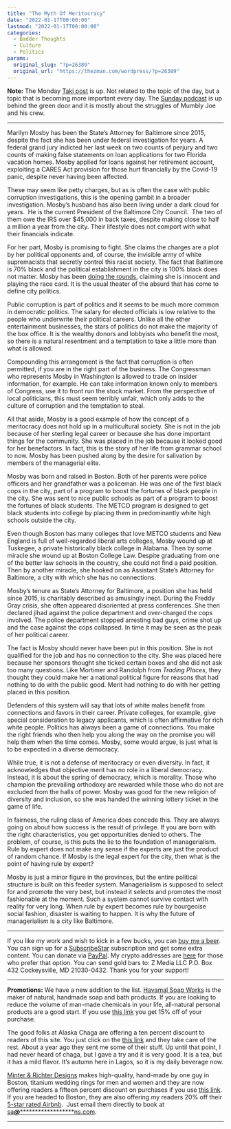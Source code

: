 ```yaml
---
title: "The Myth Of Meritocracy"
date: "2022-01-17T00:00:00"
lastmod: "2022-01-17T00:00:00"
categories:
  - Badder Thoughts
  - Culture
  - Politics
params:
  original_slug: "?p=26389"
  original_url: "https://thezman.com/wordpress/?p=26389"
---
```


**Note:** The Monday
<a href="https://www.takimag.com/article/a-new-threat/" rel="noopener"
target="_blank">Taki post</a> is up. Not related to the topic of the
day, but a topic that is becoming more important every day. The
<a href="https://www.subscribestar.com/posts/509691" rel="noopener"
target="_blank">Sunday podcast</a> is up behind the green door and it is
mostly about the struggles of Mumbly Joe and his crew.

------------------------------------------------------------------------

Marilyn Mosby has been the State’s Attorney for Baltimore since 2015,
despite the fact she has been under federal investigation for years. A
federal grand jury indicted her last week on two counts of perjury and
two counts of making false statements on loan applications for two
Florida vacation homes. Mosby applied for loans against her retirement
account, exploiting a CARES Act provision for those hurt financially by
the Covid-19 panic, despite never having been affected.

These may seem like petty charges, but as is often the case with public
corruption investigations, this is the opening gambit in a broader
investigation. Mosby’s husband has also been living under a dark cloud
for years.  He is the current President of the Baltimore City Council. 
The two of them owe the IRS over $45,000 in back taxes, despite making
close to half a million a year from the city. Their lifestyle does not
comport with what their financials indicate.

For her part, Mosby is promising to fight. She claims the charges are a
plot by her political opponents and, of course, the invisible army of
white supremacists that secretly control this racist society. The fact
that Baltimore is 70% black and the political establishment in the city
is 100% black does not matter. Mosby has been <a
href="https://www.baltimoresun.com/maryland/baltimore-city/bs-md-ci-marilyn-mosby-empowerment-temple-after-indictment-20220116-n7nwbtpnhnan3bmzqcjpwu6f3u-story.html"
rel="noopener" target="_blank">doing the rounds</a>, claiming she is
innocent and playing the race card. It is the usual theater of the
absurd that has come to define city politics.

Public corruption is part of politics and it seems to be much more
common in democratic politics. The salary for elected officials is low
relative to the people who underwrite their political careers. Unlike
all the other entertainment businesses, the stars of politics do not
make the majority of the box office. It is the wealthy donors and
lobbyists who benefit the most, so there is a natural resentment and a
temptation to take a little more than what is allowed.

Compounding this arrangement is the fact that corruption is often
permitted, if you are in the right part of the business. The Congressman
who represents Mosby in Washington is allowed to trade on insider
information, for example. He can take information known only to members
of Congress, use it to front run the stock market. From the perspective
of local politicians, this must seem terribly unfair, which only adds to
the culture of corruption and the temptation to steal.

All that aside, Mosby is a good example of how the concept of a
meritocracy does not hold up in a multicultural society. She is not in
the job because of her sterling legal career or because she has done
important things for the community. She was placed in the job because it
looked good for her benefactors. In fact, this is the story of her life
from grammar school to now. Mosby has been pushed along by the desire
for salivation by members of the managerial elite.

Mosby was born and raised in Boston. Both of her parents were police
officers and her grandfather was a policeman. He was one of the first
black cops in the city, part of a program to boost the fortunes of black
people in the city. She was sent to nice public schools as part of a
program to boost the fortunes of black students. The METCO program is
designed to get black students into college by placing them in
predominantly white high schools outside the city.

Even though Boston has many colleges that love METCO students and New
England is full of well-regarded liberal arts colleges, Mosby wound up
at Tuskegee, a private historically black college in Alabama. Then by
some miracle she wound up at Boston College Law. Despite graduating from
one of the better law schools in the country, she could not find a paid
position. Then by another miracle, she hooked on as Assistant State’s
Attorney for Baltimore, a city with which she has no connections.

Mosby’s tenure as State’s Attorney for Baltimore, a position she has
held since 2015, is charitably described as amusingly inept. During the
Freddy Gray crisis, she often appeared disoriented at press conferences.
She then declared jihad against the police department and over-charged
the cops involved. The police department stopped arresting bad guys,
crime shot up and the case against the cops collapsed. In time it may be
seen as the peak of her political career.

The fact is Mosby should never have been put in this position. She is
not qualified for the job and has no connection to the city. She was
placed here because her sponsors thought she ticked certain boxes and
she did not ask too many questions. Like Mortimer and Randolph from
*Trading Places*, they thought they could make her a national political
figure for reasons that had nothing to do with the public good. Merit
had nothing to do with her getting placed in this position.

Defenders of this system will say that lots of white males benefit from
connections and favors in their career. Private colleges, for example,
give special consideration to legacy applicants, which is often
affirmative for rich white people. Politics has always been a game of
connections. You make the right friends who then help you along the way
on the promise you will help them when the time comes. Mosby, some would
argue, is just what is to be expected in a diverse democracy.

While true, it is not a defense of meritocracy or even diversity. In
fact, it acknowledges that objective merit has no role in a liberal
democracy. Instead, it is about the spring of democracy, which is
morality. Those who champion the prevailing orthodoxy are rewarded while
those who do not are excluded from the halls of power. Mosby was good
for the new religion of diversity and inclusion, so she was handed the
winning lottery ticket in the game of life.

In fairness, the ruling class of America does concede this. They are
always going on about how success is the result of privilege. If you are
born with the right characteristics, you get opportunities denied to
others. The problem, of course, is this puts the lie to the foundation
of managerialism. Rule by expert does not make any sense if the experts
are just the product of random chance. If Mosby is the legal expert for
the city, then what is the point of having rule by expert?

Mosby is just a minor figure in the provinces, but the entire political
structure is built on this feeder system. Managerialism is supposed to
select for and promote the very best, but instead it selects and
promotes the most fashionable at the moment. Such a system cannot
survive contact with reality for very long. When rule by expert becomes
rule by bourgeoise social fashion, disaster is waiting to happen. It is
why the future of managerialism is a city like Baltimore.

------------------------------------------------------------------------

If you like my work and wish to kick in a few bucks, you can
<a href="https://www.buymeacoffee.com/mujolulu" rel="noopener"
target="_blank">buy me a beer</a>. You can sign up for a
<a href="https://www.subscribestar.com/the-z-blog" rel="noopener"
target="_blank">SubscribeStar</a> subscription and get some extra
content. You can donate via <a
href="https://www.paypal.com/donate/?cmd=_s-xclick&amp;hosted_button_id=UDAS2Q8JYA6CN&amp;source=url"
rel="noopener" target="_blank">PayPal</a>. My crypto addresses are
<a href="https://thezman.com/wordpress/?page_id=22713" rel="noopener"
target="_blank">here</a> for those who prefer that option. You can send
gold bars to: Z Media LLC P.O. Box 432 Cockeysville, MD 21030-0432.
Thank you for your support!

------------------------------------------------------------------------

**Promotions:** We have a new addition to the list.
<a href="https://havamalsoapworks.com/" rel="noopener"
target="_blank">Havamal Soap Works</a> is the maker of natural, handmade
soap and bath products. If you are looking to reduce the volume of
man-made chemicals in your life, all-natural personal products are a
good start. If you use
<a href="https://havamalsoapworks.com/discount/ZMAN" rel="noopener"
target="_blank">this link</a> you get 15% off of your purchase.

The good folks at Alaska Chaga are offering a ten percent discount to
readers of this site. You just click on the
<a href="https://alaskachaga.us/discount/ZMAN" rel="noopener noreferrer"
target="_blank">this link</a> and they take care of the rest. About a
year ago they sent me some of their stuff. Up until that point, I had
never heard of chaga, but I gave a try and it is very good. It is a tea,
but it has a mild flavor. It’s autumn here in Lagos, so it is my daily
beverage now.

<a href="https://www.minterandrichterdesigns.com/"
rel="noreferrer nofollow noopener" target="_blank">Minter &amp; Richter
Designs</a> makes high-quality, hand-made by one guy in Boston, titanium
wedding rings for men and women and they are now offering readers a
fifteen percent discount on purchases if you use
<a href="https://www.minterandrichterdesigns.com/discount/ZMAN"
rel="noreferrer nofollow noopener" target="_blank">this link</a>.
<span class="highlight"><span class="colour"><span class="font"><span class="size">If
you are headed to Boston, they are also offering my readers 20% off
their <a
href="https://www.airbnb.com/users/7988017/listings?user_id=7988017&amp;s=3"
rel="noopener noreferrer" target="_blank">5-star rated Airbnb</a>.  Just
email them directly to book at
<a href="mailto:sa***@*********************ns.com"
data-original-string="gdXdfp0QMuXNR6YQiokTVw==cb777uGGQd1yDAI0R2ohG8Vm2S2qyFvByZ1GXMmU+beiqG16LFeAIbPLA7SYSpBu/O1"><span
class="apbct-email-encoder"
data-original-string="CMesRQ8Clbsb8jX07+L+uQ==cb74XbkSn8SBX5lEdWVBfHCZAY5d+6MzUQsJAuLWGHrKaX98INLAzQlQCDPpZXkrXRl"
title="This contact has been encoded by Anti-Spam by CleanTalk. Click to decode. To finish the decoding make sure that JavaScript is enabled in your browser.">sa<span
class="apbct-blur">***</span>@<span
class="apbct-blur">*********************</span>ns.com</span></a>.</span></span></span></span>

------------------------------------------------------------------------
